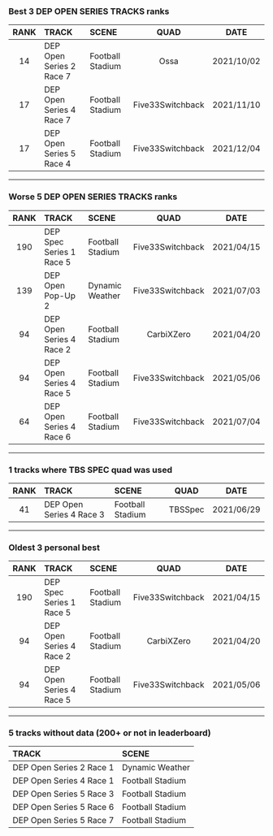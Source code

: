 ### Best 3 DEP OPEN SERIES TRACKS ranks
|RANK|TRACK|SCENE|QUAD|DATE|
|:---:|:---|:---|:---:|:---:|
|14|DEP Open Series 2 Race 7|Football Stadium|Ossa|2021/10/02|
|17|DEP Open Series 4 Race 7|Football Stadium|Five33Switchback|2021/11/10|
|17|DEP Open Series 5 Race 4|Football Stadium|Five33Switchback|2021/12/04|
---
### Worse 5 DEP OPEN SERIES TRACKS ranks
|RANK|TRACK|SCENE|QUAD|DATE|
|:---:|:---|:---|:---:|:---:|
|190|DEP Spec Series 1 Race 5|Football Stadium|Five33Switchback|2021/04/15|
|139|DEP Open Pop-Up 2|Dynamic Weather|Five33Switchback|2021/07/03|
|94|DEP Open Series 4 Race 2|Football Stadium|CarbiXZero|2021/04/20|
|94|DEP Open Series 4 Race 5|Football Stadium|Five33Switchback|2021/05/06|
|64|DEP Open Series 4 Race 6|Football Stadium|Five33Switchback|2021/07/04|
---
### 1 tracks where TBS SPEC quad was used
|RANK|TRACK|SCENE|QUAD|DATE|
|:---:|:---|:---|:---:|:---:|
|41|DEP Open Series 4 Race 3|Football Stadium|TBSSpec|2021/06/29|
---
### Oldest 3 personal best
|RANK|TRACK|SCENE|QUAD|DATE|
|:---:|:---|:---|:---:|:---:|
|190|DEP Spec Series 1 Race 5|Football Stadium|Five33Switchback|2021/04/15|
|94|DEP Open Series 4 Race 2|Football Stadium|CarbiXZero|2021/04/20|
|94|DEP Open Series 4 Race 5|Football Stadium|Five33Switchback|2021/05/06|
---
### 5 tracks without data (200+ or not in leaderboard)
|TRACK|SCENE|
|:---|:---|
|DEP Open Series 2 Race 1|Dynamic Weather|
|DEP Open Series 4 Race 1|Football Stadium|
|DEP Open Series 5 Race 3|Football Stadium|
|DEP Open Series 5 Race 6|Football Stadium|
|DEP Open Series 5 Race 7|Football Stadium|

